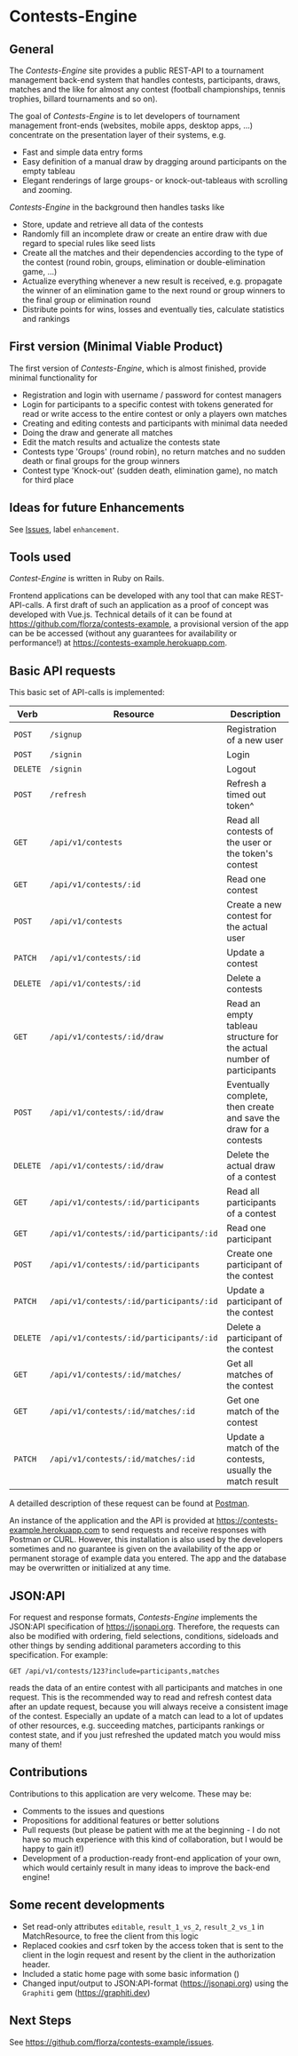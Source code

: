 # Contests-Engine

## General
The *Contests-Engine* site provides a public REST-API to a tournament management back-end system that handles contests, participants, draws, matches and the like for almost any contest (football championships, tennis trophies, billard tournaments and so on).

The goal of *Contests-Engine* is to let developers of tournament management front-ends (websites, mobile apps, desktop apps, ...) concentrate on the presentation layer of their systems, e.g.
- Fast and simple data entry forms
- Easy definition of a manual draw by dragging around participants on the empty tableau
- Elegant renderings of large groups- or knock-out-tableaus with scrolling and zooming.

*Contests-Engine* in the background then handles tasks like
- Store, update and retrieve all data of the contests
- Randomly fill an incomplete draw or create an entire draw with due regard to special rules like seed lists
- Create all the matches and their dependencies according to the type of the contest (round robin, groups, elimination or double-elimination game, ...)
- Actualize everything whenever a new result is received, e.g. propagate the winner of an elimination game to the next round or group winners to the final group or elimination round
- Distribute points for wins, losses and eventually ties, calculate statistics and rankings

## First version (Minimal Viable Product)
The first version of *Contests-Engine*, which is almost finished, provide minimal functionality for
- Registration and login with username / password for contest managers
- Login for participants to a specific contest with tokens generated for read or write access to the entire contest or only a players own matches
- Creating and editing contests and participants with minimal data needed
- Doing the draw and generate all matches
- Edit the match results and actualize the contests state
- Contests type 'Groups' (round robin), no return matches and no sudden death or final groups for the group winners
- Contest type 'Knock-out' (sudden death, elimination game), no match for third place

## Ideas for future Enhancements
See [Issues](https://github.com/florza/contests-engine/issues), label `enhancement`.

## Tools used
*Contest-Engine* is written in Ruby on Rails.

Frontend applications can be developed with any tool that can make REST-API-calls. A first draft of such an application as a proof of concept was developed with Vue.js. Technical details of it can be found at https://github.com/florza/contests-example, a provisional version of the app can be be accessed (without any guarantees for availability or performance!) at https://contests-example.herokuapp.com.

## Basic API requests
This basic set of API-calls is implemented:

|Verb     |Resource                                 |Description|
|---      |---                                      |---|
|`POST`   |`/signup`                                |Registration of a new user
|`POST`   |`/signin`                                |Login
|`DELETE` |`/signin`                                |Logout
|`POST`   |`/refresh`                               |Refresh a timed out token^|
|`GET`    |`/api/v1/contests`                       |Read all contests of the user or the token's contest
|`GET`    |`/api/v1/contests/:id`                   |Read one contest
|`POST`   |`/api/v1/contests`                       |Create a new contest for the actual user
|`PATCH`  |`/api/v1/contests/:id`                   |Update a contest
|`DELETE` |`/api/v1/contests/:id`                   |Delete a contests
|`GET`    |`/api/v1/contests/:id/draw`              |Read an empty tableau structure for the actual number of participants
|`POST`   |`/api/v1/contests/:id/draw`              |Eventually complete, then create and save the draw for a contests
|`DELETE` |`/api/v1/contests/:id/draw`              |Delete the actual draw of a contest
|`GET`    |`/api/v1/contests/:id/participants`      |Read all participants of a contest
|`GET`    |`/api/v1/contests/:id/participants/:id`  |Read one participant
|`POST`   |`/api/v1/contests/:id/participants`      |Create one participant of the contest
|`PATCH`  |`/api/v1/contests/:id/participants/:id`  |Update a participant of the contest
|`DELETE` |`/api/v1/contests/:id/participants/:id`  |Delete a participant of the contest
|`GET`    |`/api/v1/contests/:id/matches/`          |Get all matches of the contest
|`GET`    |`/api/v1/contests/:id/matches/:id`       |Get one match of the contest
|`PATCH`  |`/api/v1/contests/:id/matches/:id`       |Update a match of the contests, usually the match result

A detailled description of these request can be found at [Postman](https://zangas.postman.co/collections/12018474-c1f1c04c-51a3-4584-82c8-1046d06c5579?version=latest&workspace=c3857627-8fcb-49b4-8468-f0d6f065d7ed).

An instance of the application and the API is provided at https://contests-example.herokuapp.com to send requests and receive responses with Postman or CURL. However, this installation is also used by the developers sometimes and no guarantee is given on the availability of the app or permanent storage of example data you entered. The app and the database may be overwritten or initialized at any time.

## JSON:API
For request and response formats, *Contests-Engine* implements the JSON:API specification of https://jsonapi.org. Therefore, the requests can also be modified with ordering, field selections, conditions, sideloads and other things by sending additional parameters according to this specification. For example:
```HTTP
GET /api/v1/contests/123?include=participants,matches
```
reads the data of an entire contest with all participants and matches in one request. This is the recommended way to read and refresh contest data after an update request, because you will always receive a consistent image of the contest. Especially an update of a match can lead to a lot of updates of other resources, e.g. succeeding matches, participants rankings or contest state, and if you just refreshed the updated match you would miss many of them!

## Contributions
Contributions to this application are very welcome. These may be:
- Comments to the issues and questions
- Propositions for additional features or better solutions
- Pull requests (but please be patient with me at the beginning - I do not have so much experience with this kind of collaboration, but I would be happy to gain it!)
- Development of a production-ready front-end application of your own, which would certainly result in many ideas to improve the back-end engine!

## Some recent developments
- Set read-only attributes `editable`, `result_1_vs_2`, `result_2_vs_1` in MatchResource, to free the client from this logic
- Replaced cookies and csrf token by the access token that is sent to the client in the login request and resent by the client in the authorization header.
- Included a static home page with some basic information ()
- Changed input/output to JSON:API-format (https://jsonapi.org) using the `Graphiti` gem (https://graphiti.dev)

## Next Steps
See https://github.com/florza/contests-example/issues.
